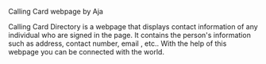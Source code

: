 Calling Card webpage
by Aja

Calling Card Directory is a webpage that displays contact information of any individual who are signed in the page. It contains the person's information such as address, contact number, email , etc.. With the help of this webpage you can be connected with the world.
